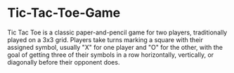 # Tic-Tac-Toe-Game
Tic Tac Toe is a classic paper-and-pencil game for two players, traditionally played on a 3x3 grid. Players take turns marking a square with their assigned symbol, usually "X" for one player and "O" for the other, with the goal of getting three of their symbols in a row horizontally, vertically, or diagonally before their opponent does.
